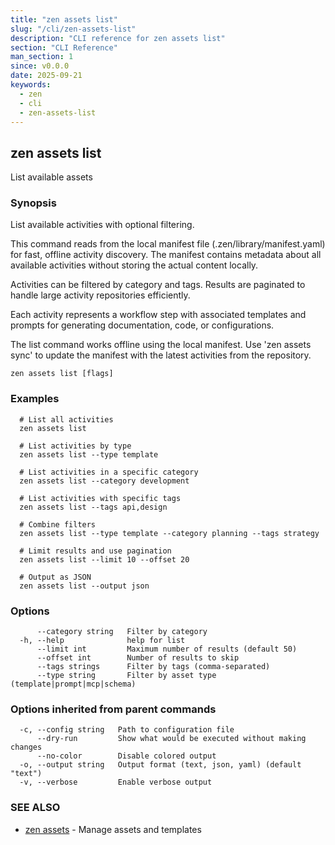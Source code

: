 ```yaml
---
title: "zen assets list"
slug: "/cli/zen-assets-list"
description: "CLI reference for zen assets list"
section: "CLI Reference"
man_section: 1
since: v0.0.0
date: 2025-09-21
keywords:
  - zen
  - cli
  - zen-assets-list
---
```


## zen assets list

List available assets

### Synopsis

List available activities with optional filtering.

This command reads from the local manifest file (.zen/library/manifest.yaml) for fast,
offline activity discovery. The manifest contains metadata about all available activities
without storing the actual content locally.

Activities can be filtered by category and tags. Results are paginated
to handle large activity repositories efficiently.

Each activity represents a workflow step with associated templates and prompts
for generating documentation, code, or configurations.

The list command works offline using the local manifest. Use 'zen assets sync'
to update the manifest with the latest activities from the repository.

```
zen assets list [flags]
```

### Examples

```
  # List all activities
  zen assets list

  # List activities by type
  zen assets list --type template

  # List activities in a specific category
  zen assets list --category development

  # List activities with specific tags
  zen assets list --tags api,design

  # Combine filters
  zen assets list --type template --category planning --tags strategy

  # Limit results and use pagination
  zen assets list --limit 10 --offset 20

  # Output as JSON
  zen assets list --output json
```

### Options

```
      --category string   Filter by category
  -h, --help              help for list
      --limit int         Maximum number of results (default 50)
      --offset int        Number of results to skip
      --tags strings      Filter by tags (comma-separated)
      --type string       Filter by asset type (template|prompt|mcp|schema)
```

### Options inherited from parent commands

```
  -c, --config string   Path to configuration file
      --dry-run         Show what would be executed without making changes
      --no-color        Disable colored output
  -o, --output string   Output format (text, json, yaml) (default "text")
  -v, --verbose         Enable verbose output
```

### SEE ALSO

* [zen assets](zen-assets.md.md)	 - Manage assets and templates

